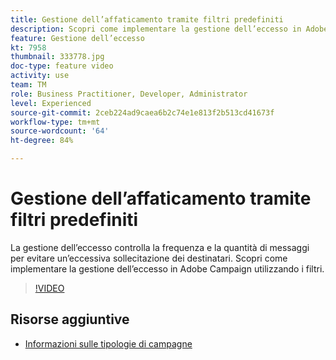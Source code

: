 ```yaml
---
title: Gestione dell’affaticamento tramite filtri predefiniti
description: Scopri come implementare la gestione dell’eccesso in Adobe Campaign utilizzando i filtri.
feature: Gestione dell’eccesso
kt: 7958
thumbnail: 333778.jpg
doc-type: feature video
activity: use
team: TM
role: Business Practitioner, Developer, Administrator
level: Experienced
source-git-commit: 2ceb224ad9caea6b2c74e1e813f2b513cd41673f
workflow-type: tm+mt
source-wordcount: '64'
ht-degree: 84%

---
```



# Gestione dell’affaticamento tramite filtri predefiniti

La gestione dell’eccesso controlla la frequenza e la quantità di messaggi per evitare un’eccessiva sollecitazione dei destinatari.
Scopri come implementare la gestione dell’eccesso in Adobe Campaign utilizzando i filtri.

>[!VIDEO](https://video.tv.adobe.com/v/333778?quality=12)

## Risorse aggiuntive

* [Informazioni sulle tipologie di campagne](https://experienceleague.adobe.com/docs/campaign-classic/using/orchestrating-campaigns/campaign-optimization/about-campaign-typologies.html?lang=it)
